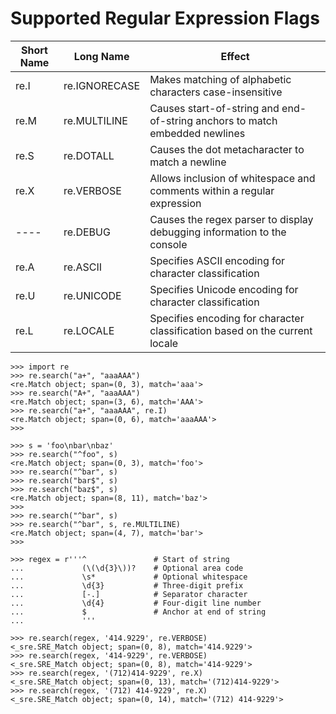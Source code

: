 # Supported Regular Expression Flags

| Short Name	|Long Name	|Effect|
|----------------|----------|------|
| re.I|	re.IGNORECASE	|Makes matching of alphabetic characters case-insensitive|
| re.M|	re.MULTILINE|	Causes start-of-string and end-of-string anchors to match embedded newlines|
| re.S|	re.DOTALL	|Causes the dot metacharacter to match a newline|
| re.X|	re.VERBOSE	|Allows inclusion of whitespace and comments within a regular expression|
| ----|	re.DEBUG	|Causes the regex parser to display debugging information to the console|
| re.A|	re.ASCII	|Specifies ASCII encoding for character classification|
| re.U|	re.UNICODE	|Specifies Unicode encoding for character classification|
| re.L| re.LOCALE	|Specifies encoding for character classification based on the current locale|


```
>>> import re
>>> re.search("a+", "aaaAAA")
<re.Match object; span=(0, 3), match='aaa'>
>>> re.search("A+", "aaaAAA")
<re.Match object; span=(3, 6), match='AAA'>
>>> re.search("a+", "aaaAAA", re.I)
<re.Match object; span=(0, 6), match='aaaAAA'>
>>>
```

```
>>> s = 'foo\nbar\nbaz'
>>> re.search("^foo", s)
<re.Match object; span=(0, 3), match='foo'>
>>> re.search("^bar", s)
>>> re.search("bar$", s)
>>> re.search("baz$", s)
<re.Match object; span=(8, 11), match='baz'>
>>>
>>> re.search("^bar", s)
>>> re.search("^bar", s, re.MULTILINE)
<re.Match object; span=(4, 7), match='bar'>
>>>
```

```
>>> regex = r'''^               # Start of string
...             (\(\d{3}\))?    # Optional area code
...             \s*             # Optional whitespace
...             \d{3}           # Three-digit prefix
...             [-.]            # Separator character
...             \d{4}           # Four-digit line number
...             $               # Anchor at end of string
...             '''

>>> re.search(regex, '414.9229', re.VERBOSE)
<_sre.SRE_Match object; span=(0, 8), match='414.9229'>
>>> re.search(regex, '414-9229', re.VERBOSE)
<_sre.SRE_Match object; span=(0, 8), match='414-9229'>
>>> re.search(regex, '(712)414-9229', re.X)
<_sre.SRE_Match object; span=(0, 13), match='(712)414-9229'>
>>> re.search(regex, '(712) 414-9229', re.X)
<_sre.SRE_Match object; span=(0, 14), match='(712) 414-9229'>
```
